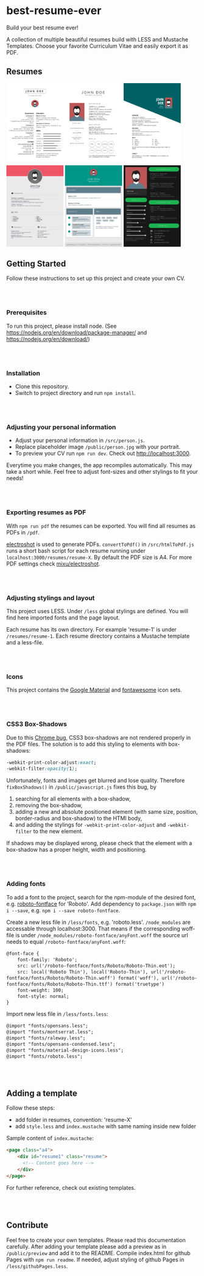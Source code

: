 # best-resume-ever

Build your best resume ever!

A collection of multiple beautiful resumes build with LESS and Mustache Templates. Choose your favorite Curriculum Vitae and easily export it as PDF.




## Resumes

<a href="public/preview/resume-left-right.png"><img src="public/preview/resume-left-right.png" width="150"/></a>
<a href="public/preview/resume-side-bar.png"><img src="public/preview/resume-side-bar.png" width="150"/></a>
<a href="public/preview/resume-oblique.png"><img src="public/preview/resume-oblique.png" width="150"/></a>
<a href="public/preview/resume-wanted.png"><img src="public/preview/resume-wanted.png" width="150"/></a>
<a href="public/preview/resume-grey-boxes.png"><img src="public/preview/resume-grey-boxes.png" width="150"/></a>
<a href="public/preview/resume-spotify.png"><img src="public/preview/resume-spotify.png" width="150"/></a>




## Getting Started

Follow these instructions to set up this project and create your own CV.

<br><br>

### Prerequisites

To run this project, please install node. (See https://nodejs.org/en/download/package-manager/ and https://nodejs.org/en/download/)

<br><br>

### Installation

- Clone this repository.
- Switch to project directory and run `npm install`.

<br><br>

### Adjusting your personal information

- Adjust your personal information in `/src/person.js`.
- Replace placeholder image `/public/person.jpg` with your portrait.
- To preview your CV run `npm run dev`. Check out <http://localhost:3000>.

Everytime you make changes, the app recompiles automatically. This may take a short while. Feel free to adjust font-sizes and other stylings to fit your needs!

<br><br>

### Exporting resumes as PDF

With `npm run pdf` the resumes can be exported. You will find all resumes as PDFs in `/pdf`.

[electroshot](https://github.com/mixu/electroshot) is used to generate PDFs. `convertToPdf()` in `/src/htmlToPdf.js` runs a short bash script for each resume running under `localhost:3000/resumes/resume-X`. By default the PDF size is A4. For more PDF settings check [mixu/electroshot](https://github.com/mixu/electroshot).

<br><br>

### Adjusting stylings and layout

This project uses LESS. Under `/less` global stylings are defined. You will find here imported fonts and the page layout.

Each resume has its own directory. For example 'resume-1' is under `/resumes/resume-1`. Each resume directory contains a Mustache template and a less-file.

<br><br>

### Icons

This project contains the [Google Material](https://material.io/icons/) and [fontawesome](http://fontawesome.io/icons/) icon sets.

<br><br>

### CSS3 Box-Shadows

Due to this [Chrome bug](http://stackoverflow.com/questions/13975198/text-shadow-and-box-shadow-while-printing-chrome), CSS3 box-shadows are not rendered properly in the PDF files. The solution is to add this styling to elements with box-shadows:

```css
-webkit-print-color-adjust:exact;
-webkit-filter:opacity(1);
```

Unfortunately, fonts and images get blurred and lose quality. Therefore `fixBoxShadows()` in `/public/javascript.js` fixes this bug, by

1. searching for all elements with a box-shadow,
2. removing the box-shadow,
3. adding a new and absolute positioned element (with same size, position, border-radius and box-shadow) to the HTMl body,
4. and adding the stylings for `-webkit-print-color-adjust` and `-webkit-filter` to the new element.

If shadows may be displayed wrong, please check that the element with a box-shadow has a proper height, width and positioning.

<br><br>

### Adding fonts

To add a font to the project, search for the npm-module of the desired font, e.g. [roboto-fontface](https://www.npmjs.com/package/roboto-fontface) for 'Roboto'. Add dependency to `package.json` with `npm i --save`, e.g. `npm i --save roboto-fontface`.

Create a new less file in `/less/fonts`, e.g. 'roboto.less'. `/node_modules` are accessable through localhost:3000. That means if the corresponding woff-file is under `/node_modules/roboto-fontface/anyFont.woff` the source url needs to equal `/roboto-fontface/anyFont.woff`:

```less
@font-face {
    font-family: 'Roboto';
    src: url('/roboto-fontface/fonts/Roboto/Roboto-Thin.eot');
    src: local('Roboto Thin'), local('Roboto-Thin'), url('/roboto-fontface/fonts/Roboto/Roboto-Thin.woff') format('woff'), url('/roboto-fontface/fonts/Roboto/Roboto-Thin.ttf') format('truetype')
    font-weight: 100;
    font-style: normal;
}
```

Import new less file in `/less/fonts.less`:

```less
@import "fonts/opensans.less";
@import "fonts/montserrat.less";
@import "fonts/raleway.less";
@import "fonts/opensans-condensed.less";
@import "fonts/material-design-icons.less";
@import "fonts/roboto.less";
```

<br><br>

## Adding a template

Follow these steps:
- add folder in resumes, convention: 'resume-X'
- add `style.less` and `index.mustache` with same naming inside new folder

Sample content of `index.mustache`:
```html
<page class="a4">
    <div id="resume1" class="resume">
      <!-- Content goes here -->
    </div>
</page>
```

For further reference, check out existing templates.

<br><br>

## Contribute

Feel free to create your own templates. Please read this documentation carefully. After adding your template please add a preview as in `/public/preview` and add it to the README. Compile index.html for github Pages with `npm run readme`. If needed, adjust styling of github Pages in `/less/githubPages.less`.
